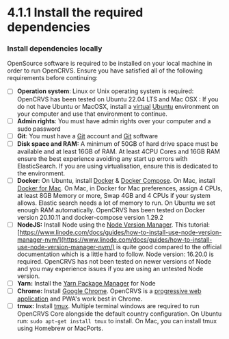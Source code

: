 # 4.1.1 Install the required dependencies

### Install dependencies locally

OpenSource software is required to be installed on your local machine in order to run OpenCRVS.  Ensure you have satisfied all of the following requirements before continuing:

* [ ] **Operation system**: Linux or Unix operating system is required: OpenCRVS has been tested on Ubuntu 22.04 LTS and Mac OSX : If you do not have Ubuntu or MacOSX, install a [virtual](https://www.virtualbox.org/) [Ubuntu](https://ubuntu.com/download/desktop) environment on your computer and use that environment to continue.
* [ ] **Admin rights**: You must have admin rights over your computer and a sudo password
* [ ] **Git**: You must have a [Git](https://github.com/) account and [Git](https://git-scm.com/book/en/v2/Getting-Started-Installing-Git) software
* [ ] **Disk space and RAM:** A minimum of 50GB of hard drive space must be available and at least 16GB of RAM.  At least 4CPU Cores and 16GB RAM ensure the best experience avoiding any start up errors with ElasticSearch.  If you are using virtualisation, ensure this is dedicated to the environment.
* [ ] **Docker**: On Ubuntu, install [Docker](https://docs.docker.com/engine/install/ubuntu/) & [Docker Compose](https://docs.docker.com/compose/install/). On Mac, install [Docker for Mac](https://docs.docker.com/desktop/mac/install/). On Mac, in Docker for Mac preferences, assign 4 CPUs, at least 8GB Memory or more, Swap 4GB and 4 CPUs if your system allows. Elastic search needs a lot of memory to run. On Ubuntu we set enough RAM automatically. OpenCRVS has been tested on Docker version 20.10.11 and docker-compose version 1.29.2
* [ ] **NodeJS:** Install Node using the [Node Version Manager](https://nodejs.org/en/download/package-manager/#nvm). This tutorial: [https://www.linode.com/docs/guides/how-to-install-use-node-version-manager-nvm/](https://www.linode.com/docs/guides/how-to-install-use-node-version-manager-nvm/) is quite good compared to the official documentation which is a little hard to follow.  Node version: 16.20.0 is required.  OpenCRVS has not been tested on newer versions of Node and you may experience issues if you are using an untested Node version.
* [ ] **Yarn:** Install the [Yarn Package Manager](https://classic.yarnpkg.com/en/docs/install) for Node
* [ ] **Chrome:** Install [Google Chrome](https://www.google.com/chrome). OpenCRVS is a [progressive web application](https://developer.mozilla.org/en-US/docs/Web/Progressive\_web\_apps/Introduction) and PWA's work best in Chrome.
* [ ] **tmux:** Install [tmux](https://github.com/tmux/tmux/wiki). Multiple terminal windows are required to run OpenCRVS Core alongside the default country configuration. On Ubuntu run: `sudo apt-get install tmux` to install. On Mac, you can install tmux using Homebrew or MacPorts.
